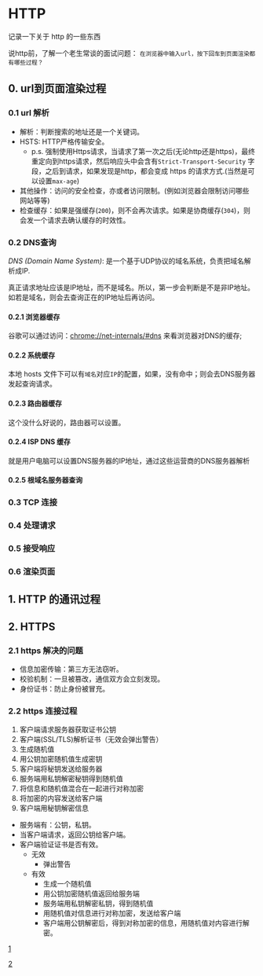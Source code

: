 # HTTP

记录一下关于 http 的一些东西

说http前，了解一个老生常谈的面试问题：
`在浏览器中输入url，按下回车到页面渲染都有哪些过程？`

## 0. url到页面渲染过程

### 0.1 url 解析

- 解析：判断搜索的地址还是一个关键词。
- HSTS: HTTP严格传输安全。
  - p.s. 强制使用Https请求，当请求了第一次之后(无论http还是https)，最终重定向到https请求，然后响应头中会含有`Strict-Transport-Security` 字段，之后到请求，如果发现是http，都会变成 https 的请求方式.(当然是可以设置`max-age`)
- 其他操作：访问的安全检查，亦或者访问限制。(例如浏览器会限制访问哪些网站等等)
- 检查缓存：如果是强缓存(`200`)，则不会再次请求。如果是协商缓存(`304`)，则会发一个请求去确认缓存的时效性。

### 0.2 DNS查询

*DNS (Domain Name System)*: 是一个基于UDP协议的域名系统，负责把域名解析成IP.

真正请求地址应该是IP地址，而不是域名。所以，第一步会判断是不是非IP地址。
如若是域名，则会去查询正在的IP地址后再访问。

#### 0.2.1 浏览器缓存

谷歌可以通过访问：[chrome://net-internals/#dns](chrome://net-internals/#dns) 来看浏览器对DNS的缓存;

#### 0.2.2 系统缓存

本地 hosts 文件下可以有`域名`对应`IP`的配置，如果，没有命中；则会去DNS服务器发起查询请求。

#### 0.2.3 路由器缓存

这个没什么好说的，路由器可以设置。

#### 0.2.4 ISP DNS 缓存

就是用户电脑可以设置DNS服务器的IP地址，通过这些运营商的DNS服务器解析

#### 0.2.5 根域名服务器查询

### 0.3 TCP 连接

### 0.4 处理请求

### 0.5 接受响应

### 0.6 渲染页面

## 1. HTTP 的通讯过程

## 2. HTTPS

### 2.1 https 解决的问题

- 信息加密传输：第三方无法窃听。
- 校验机制：一旦被篡改，通信双方会立刻发现。
- 身份证书：防止身份被冒充。

### 2.2 https 连接过程

1. 客户端请求服务器获取证书公钥
2. 客户端(SSL/TLS)解析证书（无效会弹出警告）
3. 生成随机值
4. 用公钥加密随机值生成密钥
5. 客户端将秘钥发送给服务器
6. 服务端用私钥解密秘钥得到随机值
7. 将信息和随机值混合在一起进行对称加密
8. 将加密的内容发送给客户端
9. 客户端用秘钥解密信息

- 服务端有：公钥，私钥。
- 当客户端请求，返回公钥给客户端。
- 客户端验证证书是否有效。
  - 无效
    - 弹出警告
  - 有效
    - 生成一个随机值
    - 用公钥加密随机值返回给服务端
    - 服务端用私钥解密私钥，得到随机值
    - 用随机值对信息进行对称加密，发送给客户端
    - 客户端用公钥解密后，得到对称加密的信息，用随机值对内容进行解密。

[1](https://zhuanlan.zhihu.com/p/80551769)

[2](http://www.dailichun.com/2018/03/12/whenyouenteraurl.html)

